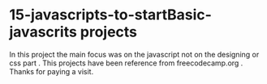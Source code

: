 # 15-javascripts-to-startBasic-javascrits projects

In this project the main focus was on the javascript not on the designing or css part .
This projects have been reference from freecodecamp.org .
Thanks for paying a visit.

